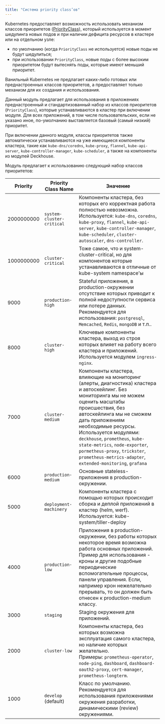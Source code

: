 ```yaml
---
title: "Система priority class’ов"
---
```


Kubernetes предоставляет возможность использовать механизм классов приоритетов ([PriorityClass](https://kubernetes.io/docs/concepts/configuration/pod-priority-preemption/#priorityclass)), который используется в момент шедулинга новых подов и при наличии дефицита ресурсов в кластере или на отдельном узле:
- по умолчанию (когда `PriorityClass` не используется) новые поды не будут шедулиться;
- при использовании `PriorityClass`, новые поды с более высоким приоритетом будут вытеснять поды, которые имеют меньший приоритет.

Ванильный Kubernetes не предлагает каких-либо готовых или преднастроенных классов приоритетов, а предоставляет только механизм для их создания и использования. 

Данный модуль предлагает для использования в приложениях преднастроенный и стандартизованный набор из классов приоритетов (`PriorityClass`), которые устанавливаются в кластер при включении модуля. Для всех приложений, в том числе пользовательских, если не указано иное, по-умолчанию выставляется базовый (самый низкий) приоритет. 

При включении данного модуля, классы приоритетов также автоматически устанавливаются на уже имеющиеся компоненты кластера, такие как `kube-dns/coredns`, `kube-proxy`, `flannel`, `kube-api-server`, `kube-controller-manager`, `kube-scheduler`, а также на компоненты из модулей Deckhouse. 

Модуль предлагает к использованию следующий набор классов приоритетов:

| Priority          | Priority Class Name  | Значение   |
|---|----|---|
|2000000000|`system-cluster-critical`|Компоненты кластера, без которых его корректная работа полностью невозможна.<br>Используется: `kube-dns`, `coredns`, `kube-proxy`, `flannel`, `kube-api-server`, `kube-controller-manager`, `kube-scheduler`, `cluster-autoscaler`, `dns-controller`.|
|1000000000|`cluster-critical`|Тоже самое, что и system-cluster-critical, но для компонентов которые устанавливаются в отличные от kube-system namespace'ы|
|9000|`production-high`|Stateful приложения, в production-окружении отсутствие которых приводит к полной недоступности сервиса или потере данных. <br>Рекомендуется для использования: `postgresql`, `Memcached`, `Redis`, `mongoDB` и т.п..|
|8000|`cluster-high`|Ключевые компоненты кластера, выход из строя которых влияет на работу всего кластера и приложений.<br>Используется модулем `ingress-nginx`.|
|7000|`cluster-medium`|Компоненты кластера, влияющие на мониторинг (алерты, диагностика) кластера и автоскейлинг. Без мониторинга мы не можем оценить масштабы происшествия, без автоскейлинга мы не сможем дать приложениям необходимые ресурсы.<br>Используется модулями: `deckhouse`, `prometheus`, `kube-state-metrics`, `node-exporter`, `pormetheus-proxy`, `trickster`, `prometheus-metrics-adapter`, `extended-monitoring`, `grafana`|
|6000|`production-medium`|Основные stateless-приложения в production-окружении.
|5000|`deployment-machinery`|Компоненты кластера с помощью которых происходит сборка и деплой приложений в кластер (helm, werf).<br>Используется: kube-system/tiller-deploy|
|4000|`production-low`|Приложения в production-окружении, без работы которых некоторое время возможна работа основных приложений. <br>Пример для использования - кроны и другие подобные периодические вспомогательные процессы, панели управления. Если, например крон нежелательно прерывать, то он должен быть отнесен к production-medium классу.|
|3000|`staging`|Staging окружения для приложений.|
|2000|`cluster-low`|Компоненты кластера, без которых возможна эксплуатация самого кластера, но наличие которых желательно.<br>Примеры: `prometheus-operator`, `node-ping`, `dashboard`, `dashboard-oauth2-proxy`, `cert-manager`, `prometheus-longterm`.|
|1000|`develop` (default)|Класс по умолчанию.<br>Рекомендуется для использования приложениями окружения разработки, динамическими (review) окружениями.|

